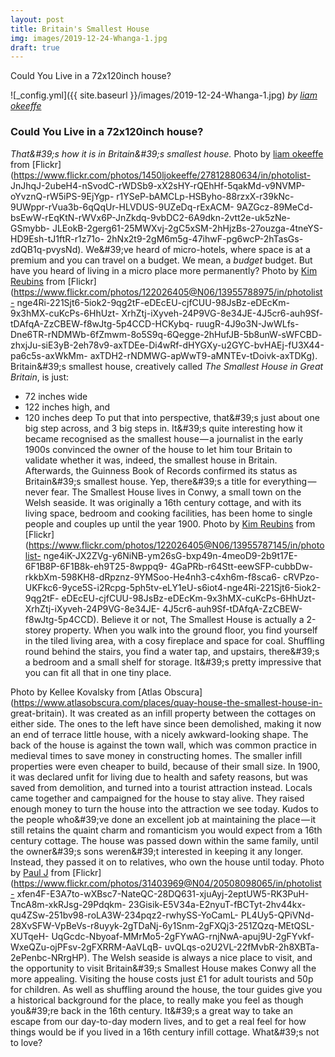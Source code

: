 ```yaml
---
layout: post
title: Britain's Smallest House
img: images/2019-12-24-Whanga-1.jpg
draft: true
---
```


Could You Live in a 72x120inch house?


![_config.yml]({{ site.baseurl }}/images/2019-12-24-Whanga-1.jpg)
*by [liam okeeffe](https://www.flickr.com/photos/1450ljokeeffe/)*


### **Could You Live in a 72x120inch house?**
_That&amp;#39;s how it is in Britain&amp;#39;s smallest house._
Photo by [liam okeeffe](https://www.flickr.com/photos/1450ljokeeffe/) from
[Flickr](https://www.flickr.com/photos/1450ljokeeffe/27812880634/in/photolist-
JnJhqJ-2ubeH4-nSvodC-rWDSb9-xX2sHY-rQEhHf-5qakMd-v9NVMP-oYvznQ-rW5iPS-9EjYgp-
r1YSeP-bAMCLp-HSByho-88rzxX-r39kNc-9UWppr-rVua3b-6qQqUr-HLVDUS-9UZeDq-rExACM-
9AZGcz-89MeCd-bsEwW-rEqKtN-rWVx6P-JnZkdq-9vbDC2-6A9dkn-2vtt2e-uk5zNe-GSmybb-
JLEokB-2gerg61-25MWXvj-2gC5xSM-2hHjzBs-27ouzga-4tneYS-HD9Esh-tJ1ftR-r1z71o-
2hNx2t9-2gM6m5g-47ihwF-pg6wcP-2hTasGs-zdQB1q-pvysNd).
We&amp;#39;ve heard of micro-hotels, where space is at a premium and you can travel on
a budget. We mean, a _budget_ budget. But have you heard of living in a micro
place more permanently?
Photo by [Kim Reubins](https://www.flickr.com/photos/122026405@N06/) from
[Flickr](https://www.flickr.com/photos/122026405@N06/13955788975/in/photolist-
nge4Ri-221Sjt6-5iok2-9qg2tF-eDEcEU-cjfCUU-98JsBz-eDEcKm-9x3hMX-cuKcPs-6HhUzt-
XrhZtj-iXyveh-24P9VG-8e34JE-4J5cr6-auh9Sf-tDAfqA-ZzCBEW-f8wJtg-5p4CCD-HCKybq-
ruugR-4J9o3N-JwWLfs-Dne6TR-rNDMWb-6fZmwm-8o5S9q-6Qegge-2hHufJB-5b8unW-sWFCBD-
zhxjJu-siE3yB-2eh78v9-axTDEe-Di4wRf-dHYGXy-u2GYC-bvHAEj-fU3X44-pa6c5s-axWkMm-
axTDH2-rNDMWG-apWwT9-aMNTEv-tDoivk-axTDKg).
Britain&amp;#39;s smallest house, creatively called _The Smallest House in Great
Britain_, is just:
- 72 inches wide
- 122 inches high, and
- 120 inches deep
To put that into perspective, that&amp;#39;s just about one big step across, and 3 big
steps in. It&amp;#39;s quite interesting how it became recognised as the smallest
house — a journalist in the early 1900s convinced the owner of the house to let
him tour Britain to validate whether it was, indeed, the smallest house in
Britain. Afterwards, the Guinness Book of Records confirmed its status as
Britain&amp;#39;s smallest house. Yep, there&amp;#39;s a title for everything — never
fear.
The Smallest House lives in Conwy, a small town on the Welsh seaside. It was
originally a 16th century cottage, and with its living space, bedroom and cooking
facilities, has been home to single people and couples up until the year 1900.
Photo by [Kim Reubins](https://www.flickr.com/photos/122026405@N06/) from
[Flickr](https://www.flickr.com/photos/122026405@N06/13955787145/in/photolist-
nge4iK-JX2ZVg-y6NiNB-ym26sG-bxp49n-4meoD9-2b9t17E-6F1B8P-6F1B8k-eh9T25-8wppq9-
4GaPRb-r64Stt-eewSFP-cubbDw-rkkbXm-598KH8-dRpznz-9YMSoo-He4nh3-c4xh6m-f8sca6-
cRVPzo-UKFkc6-9yce5S-i2Rcpg-5ph5tv-eLY1eU-s6iot4-nge4Ri-221Sjt6-5iok2-9qg2tF-
eDEcEU-cjfCUU-98JsBz-eDEcKm-9x3hMX-cuKcPs-6HhUzt-XrhZtj-iXyveh-24P9VG-8e34JE-
4J5cr6-auh9Sf-tDAfqA-ZzCBEW-f8wJtg-5p4CCD).
Believe it or not, The Smallest House is actually a 2-storey property. When you
walk into the ground floor, you find yourself in the tiled living area, with a
cosy fireplace and space for coal. Shuffling round behind the stairs, you find a
water tap, and upstairs, there&amp;#39;s a bedroom and a small shelf for storage.
It&amp;#39;s pretty impressive that you can fit all that in one tiny place.

Photo by Kellee Kovalsky from [Atlas
Obscura](https://www.atlasobscura.com/places/quay-house-the-smallest-house-in-
great-britain).
It was created as an infill property between the cottages on either side. The ones
to the left have since been demolished, making it now an end of terrace little
house, with a nicely awkward-looking shape.
The back of the house is against the town wall, which was common practice in
medieval times to save money in constructing homes. The smaller infill properties
were even cheaper to build, because of their small size.
In 1900, it was declared unfit for living due to health and safety reasons, but
was saved from demolition, and turned into a tourist attraction instead. Locals
came together and campaigned for the house to stay alive. They raised enough money
to turn the house into the attraction we see today.
Kudos to the people who&amp;#39;ve done an excellent job at maintaining the place — it
still retains the quaint charm and romanticism you would expect from a 16th
century cottage. The house was passed down within the same family, until the
owner&amp;#39;s sons weren&amp;#39;t interested in keeping it any longer. Instead, they
passed it on to relatives, who own the house until today.
Photo by [Paul J](https://www.flickr.com/photos/31403969@N04/) from
[Flickr](https://www.flickr.com/photos/31403969@N04/20508098065/in/photolist-
xfen4F-E3A7to-wXBsc7-NateQC-28DQ631-xjuAyj-2eptUW5-RK3PuH-TncA8m-xkRJsg-29Pdqkm-
23Gisik-E5V34a-E2nyuT-fBCTyt-2hv44kx-qu4ZSw-251bv98-roLA3W-234pqz2-rwhySS-YoCamL-
PL4Uy5-QPiVNd-28XvSFW-VpBeVs-r8uyyk-2gTDaNj-6y1Snm-2gFXQj3-251ZQzq-MEtQSL-XUTqeH-
UqGcdc-Nbyoaf-MMrMo5-2gFYwAG-rnjNwA-apuj9U-2gFYvkf-WxeQZu-ojPFsv-2gFXRRM-AaVLqB-
uvQLqs-o2U2VL-22fMvbR-2h8XBTa-2ePenbc-NRrgHP).
The Welsh seaside is always a nice place to visit, and the opportunity to visit
Britain&amp;#39;s Smallest House makes Conwy all the more appealing. Visiting the
house costs just £1 for adult tourists and 50p for children. As well as shuffling
around the house, the tour guides give you a historical background for the place,
to really make you feel as though you&amp;#39;re back in the 16th century.
It&amp;#39;s a great way to take an escape from our day-to-day modern lives, and to
get a real feel for how things would be if you lived in a 16th century infill
cottage. What&amp;#39;s not to love?
